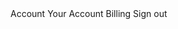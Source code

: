 <midwest-dropdown>
	<midwest-button ghost slot="handle">Account</midwest-button>
	<midwest-item>
		<midwest-avatar name="William M. Riley" size="small" notooltip></midwest-avatar>
		Your Account
	</midwest-item>
	<midwest-item>Billing</midwest-item>
	<midwest-item selectable="false" slot="footer">
		<midwest-button pill outline block size="tiny" padding="small">Sign out</midwest-button>
	</midwest-item>
</midwest-dropdown>
